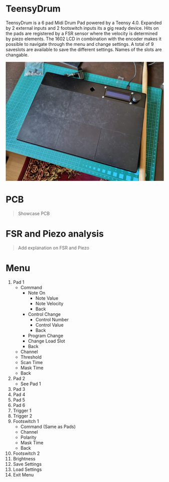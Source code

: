 # TeensyDrum
TeensyDrum is a 6 pad Midi Drum Pad powered by a Teensy 4.0. Expanded by 2 external inputs and 2 footswitch inputs its a gig ready device. Hits on the pads are registered by a FSR sensor where the velocity is determined by piezo elements. The 1602 LCD in combination with the encoder makes it possible to navigate through the menu and change settings. A total of 9 saveslots are available to save the different settings. Names of the slots are changable.

![](https://raw.githubusercontent.com/NickApparently/TeensyDrum/main/20220511_072148.jpg)

# PCB
> Showcase PCB

# FSR and Piezo analysis
> Add explanation on FSR and Piezo

# Menu
1. Pad 1
   - Command
     - Note On
       - Note Value
       - Note Velocity
       - Back
     - Control Change
       - Control Number
       - Control Value
       - Back
     - Program Change
     - Change Load Slot
     - Back
   - Channel
   - Threshold
   - Scan Time
   - Mask Time
   - Back
2. Pad 2
   - See Pad 1
3. Pad 3
4. Pad 4
5. Pad 5
6. Pad 6
7. Trigger 1
8. Trigger 2
9. Footswitch 1
   - Command (Same as Pads)
   - Channel
   - Polarity
   - Mask Time
   - Back
10. Footswitch 2
11. Brightness
12. Save Settings
13. Load Settings
14. Exit Menu
